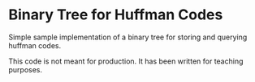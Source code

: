 # Binary Tree for Huffman Codes

Simple sample implementation of a binary tree for storing and querying huffman codes.

This code is not meant for production. It has been written for teaching purposes.
